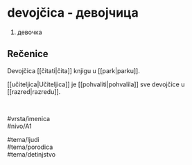 # devojčica - девојчица

1. девочка  

## Rečenice

Devojčica [[čitati|čita]] knjigu u [[park|parku]].

[[učiteljica|Učiteljica]] je [[pohvaliti|pohvalila]] sve devojčice u [[razred|razredu]].

<br>

#vrsta/imenica  
#nivo/A1  

#tema/ljudi  
#tema/porodica  
#tema/detinjstvo
